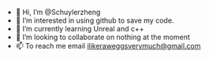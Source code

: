 - 👋 Hi, I’m @Schuylerzheng
- 👀 I’m interested in using github to save my code.
- 🌱 I’m currently learning Unreal and c++
- 💞️ I’m looking to collaborate on nothing at the moment
- 📫 To reach me email ilikeraweggsverymuch@gmail.com
